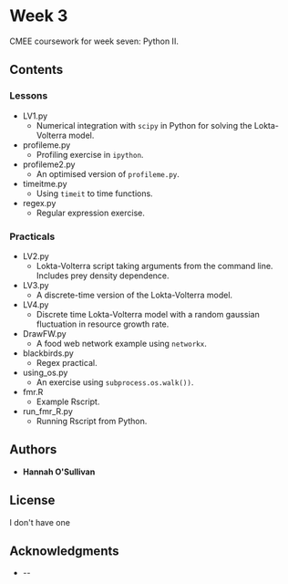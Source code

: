 # Week 3

CMEE coursework for week seven: Python II.

## Contents

### Lessons
* LV1.py
    * Numerical integration with `scipy` in Python for solving the Lokta-Volterra model.
* profileme.py
    * Profiling exercise in `ipython`.
* profileme2.py
    * An optimised version of `profileme.py`.
* timeitme.py
    * Using `timeit` to time functions.
* regex.py
    * Regular expression exercise. 

### Practicals
* LV2.py
    * Lokta-Volterra script taking arguments from the command line. Includes prey density dependence.
* LV3.py
    * A discrete-time version of the Lokta-Volterra model.
* LV4.py
    * Discrete time Lokta-Volterra model with a random gaussian fluctuation in resource growth rate.
* DrawFW.py
    * A food web network example using `networkx`.
* blackbirds.py
    * Regex practical.
* using_os.py
    * An exercise using `subprocess.os.walk())`.
* fmr.R
    * Example Rscript.
* run_fmr_R.py
    * Running Rscript from Python.


## Authors

* **Hannah O'Sullivan**

## License

I don't have one

## Acknowledgments

* --
